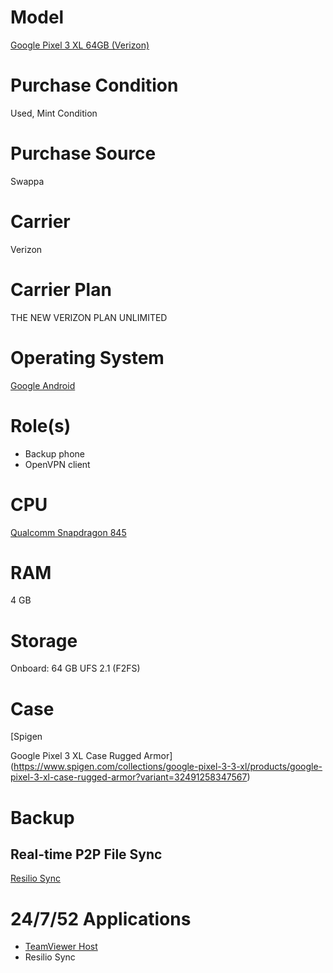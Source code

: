 # Model

[Google Pixel 3 XL 64GB (Verizon)](https://support.google.com/pixelphone/answer/7158570?hl=en)

# Purchase Condition

Used, Mint Condition

# Purchase Source

Swappa

# Carrier

Verizon

# Carrier Plan

THE NEW VERIZON PLAN UNLIMITED

# Operating System

[Google Android](https://www.android.com/)

# Role(s)

* Backup phone
* OpenVPN client

# CPU

[Qualcomm Snapdragon 845](https://www.qualcomm.com/products/snapdragon-845-mobile-platform)

# RAM

4 GB

# Storage

Onboard: 64 GB UFS 2.1 (F2FS)

# Case

[Spigen 

Google Pixel 3 XL Case Rugged Armor](https://www.spigen.com/collections/google-pixel-3-3-xl/products/google-pixel-3-xl-case-rugged-armor?variant=32491258347567)

# Backup

## Real-time P2P File Sync

[Resilio Sync](https://play.google.com/store/apps/details?id=com.resilio.sync)

# 24/7/52 Applications

* [TeamViewer Host](https://www.teamviewer.com/en-us/download/linux/)
* Resilio Sync
